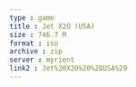 ```yaml
---
type : game
title : Jet X2O (USA)
size : 746.7 M
format : iso
archive : zip
server : myrient
link2 : Jet%20X2O%20%28USA%29
---
```

